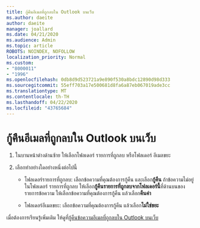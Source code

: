 ```yaml
---
title: กู้คืนอีเมลที่ถูกลบใน Outlook บนเว็บ
ms.author: daeite
author: daeite
manager: joallard
ms.date: 04/21/2020
ms.audience: Admin
ms.topic: article
ROBOTS: NOINDEX, NOFOLLOW
localization_priority: Normal
ms.custom:
- "8000011"
- "1996"
ms.openlocfilehash: 0db8d9d523721a9e890f530a8bdc12890d98d333
ms.sourcegitcommit: 55eff703a17e500681d8fa6a87eb067019ade3cc
ms.translationtype: MT
ms.contentlocale: th-TH
ms.lasthandoff: 04/22/2020
ms.locfileid: "43765684"
---
```

# <a name="recover-deleted-email-in-outlook-on-the-web"></a>กู้คืนอีเมลที่ถูกลบใน Outlook บนเว็บ

1. ในบานหน้าต่างด้านซ้าย ให้เลือกโฟลเดอร์ รายการที่ถูกลบ หรือโฟลเดอร์ อีเมลขยะ

2. เลือกทําอย่างใดอย่างหนึ่งต่อไปนี้

    - โฟลเดอร์รายการที่ถูกลบ: เลือกข้อความที่คุณต้องการกู้คืน และเลือก**กู้คืน** ถ้าข้อความไม่อยู่ในโฟลเดอร์ รายการที่ถูกลบ ให้เลือก**กู้คืนรายการที่ถูกลบจากโฟลเดอร์นี้**ที่ด้านบนของรายการข้อความ ให้เลือกข้อความที่คุณต้องการกู้คืน แล้วเลือก**คืนค่า**

    - โฟลเดอร์อีเมลขยะ: เลือกข้อความที่คุณต้องการกู้คืน แล้วเลือก**ไม่ใช่ขยะ**

เมื่อต้องการเรียนรู้เพิ่มเติม ให้ดูที่[กู้คืนข้อความอีเมลที่ถูกลบใน Outlook บนเว็บ](https://support.office.com/article/a8ca78ac-4721-4066-95dd-571842e9fb11)
